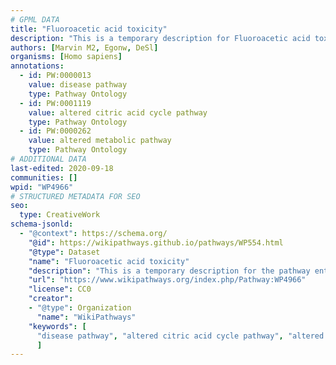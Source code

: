 ```yaml
---
# GPML DATA
title: "Fluoroacetic acid toxicity"
description: "This is a temporary description for Fluoroacetic acid toxicity"
authors: [Marvin M2, Egonw, DeSl]
organisms: [Homo sapiens]
annotations:
  - id: PW:0000013
    value: disease pathway
    type: Pathway Ontology
  - id: PW:0001119
    value: altered citric acid cycle pathway
    type: Pathway Ontology
  - id: PW:0000262
    value: altered metabolic pathway
    type: Pathway Ontology
# ADDITIONAL DATA
last-edited: 2020-09-18
communities: []
wpid: "WP4966"
# STRUCTURED METADATA FOR SEO
seo:
  type: CreativeWork
schema-jsonld:
  - "@context": https://schema.org/
    "@id": https://wikipathways.github.io/pathways/WP554.html
    "@type": Dataset
    "name": "Fluoroacetic acid toxicity"
    "description": "This is a temporary description for the pathway entitled: Fluoroacetic acid toxicity"
    "url": "https://www.wikipathways.org/index.php/Pathway:WP4966"
    "license": CC0
    "creator":
    - "@type": Organization
      "name": "WikiPathways"
    "keywords": [
      "disease pathway", "altered citric acid cycle pathway", "altered metabolic pathway",
      ]
---
```


